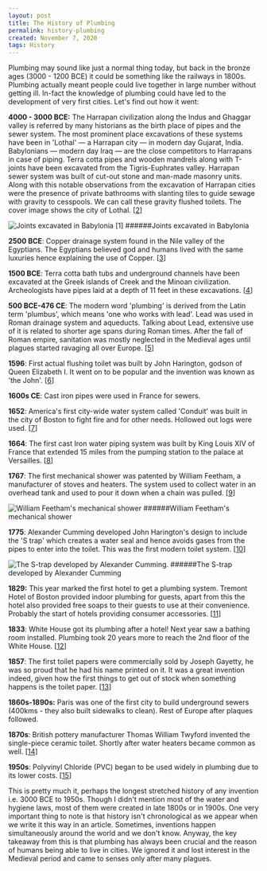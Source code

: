 ```yaml
---
layout: post
title: The History of Plumbing
permalink: history-plumbing
created: November 7, 2020
tags: History
---
```


Plumbing may sound like just a normal thing today, but back in the bronze ages (3000 - 1200 BCE) it could be something like the railways in 1800s. Plumbing actually meant people could live together in large number without getting ill. In-fact the knowledge of plumbing could have led to the development of very first cities. Let's find out how it went:

**4000 - 3000 BCE:** The Harrapan civilization along the Indus and Ghaggar valley is referred by many historians as the birth place of pipes and the sewer system. The most prominent place excavations of these systems have been in 'Lothal' — a Harrapan city — in modern day Gujarat, India. Babylonians — modern day Iraq — are the close competitors to Harrapans in case of piping. Terra cotta pipes and wooden mandrels along with T-joints have been excavated from the Tigris-Euphrates valley. Harrapan sewer system was built of cut-out stone and man-made masonry units. Along with this notable observations from the excavation of Harrapan cities were the presence of private bathrooms with slanting tiles to guide sewage with gravity to cesspools. We can call these gravity flushed toilets. The cover image shows the city of Lothal. [[2](https://en.wikipedia.org/wiki/Lothal "Wiki")]

![Joints excavated in Babylonia [[1](http://www.sewerhistory.org/time-lines/tracking-down-the-roots-of-our-sanitary-sewers/part-1-the-early-roots-3200-bce-to-300-ce/)]](https://raw.githubusercontent.com/pran-av/pran-av.github.io/master/images/Babylonia_Pipes.gif)
######Joints excavated in Babylonia

**2500 BCE**: Copper drainage system found in the Nile valley of the Egyptians. The Egyptians believed god and humans lived with the same luxuries hence explaining the use of Copper. [[3](https://www.plumbingsupply.com/pmegypt.html)]

**1500 BCE**: Terra cotta bath tubs and underground channels have been excavated at the Greek islands of Creek and the Minoan civilization. Archeologists have pipes laid at a depth of 11 feet in these excavations. [[4](https://theplumber.com/crete/)]

**500 BCE-476 CE**: The modern word 'plumbing' is derived from the Latin term 'plumbus', which means 'one who works with lead'. Lead was used in Roman drainage system and aqueducts. Talking about Lead, extensive use of it is related to shorter age spans during Roman times. After the fall of Roman empire, sanitation was mostly neglected in the Medieval ages until plagues started ravaging all over Europe. [[5](https://www.wavin.com/en-en/News-Cases/News/The-Roman-Empire-plumbing-pipes-and-plumbers-history-of-plumbing-part-II)]

**1596**: First actual flushing toilet was built by John Harington, godson of Queen Elizabeth I. It went on to be popular and the invention was known as 'the John'. [[6](https://www.historic-uk.com/CultureUK/The-Throne-of-Sir-John-Harrington/)]

**1600s CE**: Cast iron pipes were used in France for sewers.

**1652**: America's first city-wide water system called 'Conduit' was built in the city of Boston to fight fire and for other needs. Hollowed out logs were used. [[7](https://www.mwra.com/04water/pdf/040314-water-history-umass.pdf)]

**1664**: The first cast Iron water piping system was built by King Louis XIV of France that extended 15 miles from the pumping station to the palace at Versailles. [[8](https://www.bigrentz.com/blog/very-not-boring-history-plumbing)]

**1767**: The first mechanical shower was patented by William Feetham, a manufacturer of stoves and heaters. The system used to collect water in an overhead tank and used to pour it down when a chain was pulled. [[9](https://www.amusingplanet.com/2019/01/a-short-history-of-showering.html)]

![William Feetham's mechanical shower](https://raw.githubusercontent.com/pran-av/pran-av.github.io/master/images/Feethams_shower.jpg)
######William Feetham's mechanical shower

**1775**: Alexander Cumming developed John Harington's design to include the 'S trap' which creates a water seal and hence avoids gases from the pipes to enter into the toilet. This was the first modern toilet system. [[10](https://www.history.com/news/who-invented-the-flush-toilet)]

![The S-trap developed by Alexander Cumming.]({{site.baseurl}}/images/AlexanderCummings_Toilet.jpg)
######The S-trap developed by Alexander Cumming

**1829:** This year marked the first hotel to get a plumbing system. Tremont Hotel of Boston provided indoor plumbing for guests, apart from this the hotel also provided free soaps to their guests to use at their convenience. Probably the start of hotels providing consumer accessories. [[11](https://www.bostonmagazine.com/news/2015/10/15/tremont-house/)]

**1833**: White House got its plumbing after a hotel! Next year saw a bathing room installed. Plumbing took 20 years more to reach the 2nd floor of the White House. [[12](https://www.whitehousehistory.org/questions/when-did-the-white-house-first-get-plumbing)]

**1857**: The first toilet papers were commercially sold by Joseph Gayetty, he was so proud that he had his name printed on it. It was a great invention indeed, given how the first things to get out of stock when something happens is the toilet paper. [[13](https://www.qssupplies.co.uk/history-of-plumbing-timeline.html)]

**1860s-1890s:** Paris was one of the first city to build underground sewers (400kms - they also built sidewalks to clean). Rest of Europe after plaques followed.

**1870s**: British pottery manufacturer Thomas William Twyford invented the single-piece ceramic toilet. Shortly after water heaters became common as well. [[14](https://www.gracesguide.co.uk/Twyfords)]

**1950s**: Polyvinyl Chloride (PVC) began to be used widely in plumbing due to its lower costs. [[15](https://www.piper-plastics.com/2017/03/27/a-brief-history-of-pvc/)]

This is pretty much it, perhaps the longest stretched history of any invention i.e. 3000 BCE to 1950s. Though I didn't mention most of the water and hygiene laws, most of them were created in late 1800s or in 1900s. One very important thing to note is that history isn't chronological as we appear when we write it this way in an article. Sometimes, inventions happen simultaneously around the world and we don't know. Anyway, the key takeaway from this is that plumbing has always been crucial and the reason of humans being able to live in cities. We ignored it and lost interest in the Medieval period and came to senses only after many plagues.
